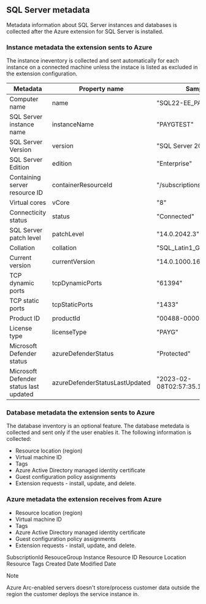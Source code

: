 ## SQL Server metadata

Metadata information about SQL Server instances and databases is collected after the Azure extension for SQL Server is installed. 

### Instance metadata the extension sents to Azure

The instance ineventory is collected and sent automatically for each instance on a connected machine unless the instace is listed as excluded in the extension configuration. 

| Metadata | Property name | Sample value |
|--|--|--|
| Computer name | name | "SQL22-EE_PAYGTEST" |
| SQL Server instance name| instanceName | "PAYGTEST"
| SQL Server Version | version | "SQL Server 2022" |
| SQL Server Edition | edition | "Enterprise" |
| Containing server resource ID | containerResourceId |  "/subscriptions/.../SQL22-EE"
| Virtual cores | vCore | "8" |
| Connecticity status | status | "Connected" |
| SQL Server patch level | patchLevel | "14.0.2042.3" |
| Collation | collation | "SQL_Latin1_General_CP1_CI_AS" |
| Current version | currentVersion | "14.0.1000.169" |
| TCP dynamic ports | tcpDynamicPorts | "61394" |
| TCP static ports | tcpStaticPorts | "1433" |
| Product ID | productId | "00488-0000-00000-AB944" |
| License type | licenseType | "PAYG" |
| Microsoft Defender status | azureDefenderStatus | "Protected" |
| Microsoft Defender status last updated | azureDefenderStatusLastUpdated | "2023-02-08T02:57:35.1059718Z" |

### Database metadata the extension sents to Azure

The database inventory is an optional feature. The database metedata is collected and sent only if the user enables it. The following information is collected:

* Resource location (region)
* Virtual machine ID
* Tags
* Azure Active Directory managed identity certificate
* Guest configuration policy assignments
* Extension requests - install, update, and delete.

### Azure metadata the extension receives from Azure

* Resource location (region)
* Virtual machine ID
* Tags
* Azure Active Directory managed identity certificate
* Guest configuration policy assignments
* Extension requests - install, update, and delete.

SubscriptionId
ResouceGroup
Instance Resource ID
Resource Location
Resource Tags
Created Date
Modified Date



> [!NOTE]
> Azure Arc-enabled servers doesn't store/process customer data outside the region the customer deploys the service instance in.
